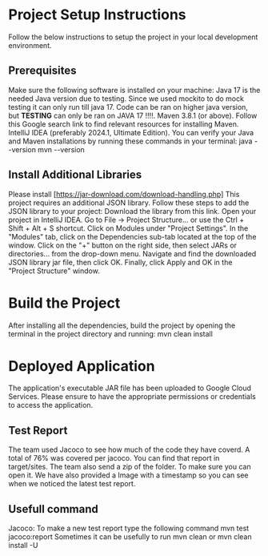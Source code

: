 # Project Setup Instructions
Follow the below instructions to setup the project in your local development environment.
## Prerequisites
Make sure the following software is installed on your machine:
Java 17 is the needed Java version due to testing. Since we used mockito to do mock testing it can only run till java 17.
Code can be ran on higher java version, but **TESTING** can only be ran on JAVA 17 !!!!.
Maven 3.8.1 (or above). Follow this Google search link to find relevant resources for installing Maven.
IntelliJ IDEA (preferably 2024.1, Ultimate Edition).
You can verify your Java and Maven installations by running these commands in your terminal:
java --version
mvn --version
## Install Additional Libraries
Please install [https://jar-download.com/download-handling.php]
This project requires an additional JSON library. Follow these steps to add the JSON library to your project:
Download the library from this link.
Open your project in IntelliJ IDEA.
Go to File -> Project Structure... or use the Ctrl + Shift + Alt + S shortcut.
Click on Modules under "Project Settings".
In the "Modules" tab, click on the Dependencies sub-tab located at the top of the window.
Click on the "+" button on the right side, then select JARs or directories... from the drop-down menu.
Navigate and find the downloaded JSON library jar file, then click OK.
Finally, click Apply and OK in the "Project Structure" window.
# Build the Project
After installing all the dependencies, build the project by opening the terminal in the project directory and running:
mvn clean install
# Deployed Application
The application's executable JAR file has been uploaded to Google Cloud Services. Please ensure to have the appropriate permissions or credentials to access the application.
## Test Report
The team used Jacoco to see how much of the code they have coverd. A total of 76% was covered per jacoco. 
You can find that report in target/sites. The team also send a zip of the folder. To make sure you can open it. 
We have also provided a Image with a timestamp so you can see when we noticed the latest test report. 

## Usefull command
Jacoco: To make a new test report type the following command  mvn test jacoco:report
Sometimes it can be usefully to run mvn clean or mvn clean install -U
